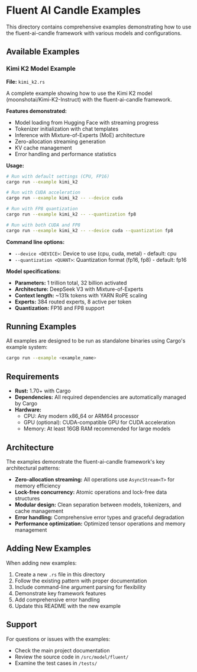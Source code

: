 # Fluent AI Candle Examples

This directory contains comprehensive examples demonstrating how to use the fluent-ai-candle framework with various models and configurations.

## Available Examples

### Kimi K2 Model Example

**File:** `kimi_k2.rs`

A complete example showing how to use the Kimi K2 model (moonshotai/Kimi-K2-Instruct) with the fluent-ai-candle framework.

**Features demonstrated:**
- Model loading from Hugging Face with streaming progress
- Tokenizer initialization with chat templates
- Inference with Mixture-of-Experts (MoE) architecture
- Zero-allocation streaming generation
- KV cache management
- Error handling and performance statistics

**Usage:**
```bash
# Run with default settings (CPU, FP16)
cargo run --example kimi_k2

# Run with CUDA acceleration
cargo run --example kimi_k2 -- --device cuda

# Run with FP8 quantization
cargo run --example kimi_k2 -- --quantization fp8

# Run with both CUDA and FP8
cargo run --example kimi_k2 -- --device cuda --quantization fp8
```

**Command line options:**
- `--device <DEVICE>`: Device to use (cpu, cuda, metal) - default: cpu
- `--quantization <QUANT>`: Quantization format (fp16, fp8) - default: fp16

**Model specifications:**
- **Parameters:** 1 trillion total, 32 billion activated
- **Architecture:** DeepSeek V3 with Mixture-of-Experts
- **Context length:** ~131k tokens with YARN RoPE scaling
- **Experts:** 384 routed experts, 8 active per token
- **Quantization:** FP16 and FP8 support

## Running Examples

All examples are designed to be run as standalone binaries using Cargo's example system:

```bash
cargo run --example <example_name>
```

## Requirements

- **Rust:** 1.70+ with Cargo
- **Dependencies:** All required dependencies are automatically managed by Cargo
- **Hardware:** 
  - CPU: Any modern x86_64 or ARM64 processor
  - GPU (optional): CUDA-compatible GPU for CUDA acceleration
  - Memory: At least 16GB RAM recommended for large models

## Architecture

The examples demonstrate the fluent-ai-candle framework's key architectural patterns:

- **Zero-allocation streaming:** All operations use `AsyncStream<T>` for memory efficiency
- **Lock-free concurrency:** Atomic operations and lock-free data structures
- **Modular design:** Clean separation between models, tokenizers, and cache management
- **Error handling:** Comprehensive error types and graceful degradation
- **Performance optimization:** Optimized tensor operations and memory management

## Adding New Examples

When adding new examples:

1. Create a new `.rs` file in this directory
2. Follow the existing pattern with proper documentation
3. Include command-line argument parsing for flexibility
4. Demonstrate key framework features
5. Add comprehensive error handling
6. Update this README with the new example

## Support

For questions or issues with the examples:
- Check the main project documentation
- Review the source code in `/src/model/fluent/`
- Examine the test cases in `/tests/`
